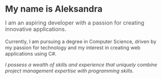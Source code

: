 <h1 style="font-size: 28px; color: #333; margin-bottom: 10px;">My name is Aleksandra</h1>
<p style="font-size: 18px; color: #555; margin-bottom: 20px;">I am an aspiring developer with a passion for creating innovative applications.</p>
<p style="font-size: 16px; color: #444; margin-bottom: 15px;">Currently, I am pursuing a degree in Computer Science, driven by my passion for technology and my interest in creating web applications using C#.</p>
<p style="font-size: 16px; color: #444; margin-bottom: 15px; font-style: italic;">I possess a wealth of skills and experience that uniquely combine project management expertise with programming skills.</p>
